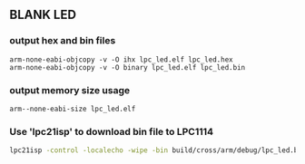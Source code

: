 ## BLANK LED

### output hex and bin files

```
arm-none-eabi-objcopy -v -O ihx lpc_led.elf lpc_led.hex
arm-none-eabi-objcopy -v -O binary lpc_led.elf lpc_led.bin
```

### output memory size usage

```
arm--none-eabi-size lpc_led.elf
```

### Use 'lpc21isp' to download bin file to LPC1114

```bash
lpc21isp -control -localecho -wipe -bin build/cross/arm/debug/lpc_led.bin /dev/ttyUSB0  115200 12000
```

